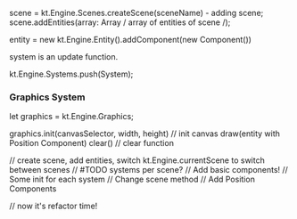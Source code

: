 scene = kt.Engine.Scenes.createScene(sceneName) - adding scene;
scene.addEntities(array: Array / array of entities of scene /);

entity = new kt.Engine.Entity().addComponent(new Component())

system is an update function.

kt.Engine.Systems.push(System);

### Graphics System

let graphics = kt.Engine.Graphics;

graphics.init(canvasSelector, width, height) // init canvas
draw(entity with Position Component)
clear() // clear function

// create scene, add entities, switch kt.Engine.currentScene to switch between scenes
// #TODO systems per scene?
// Add basic components!
// Some init for each system
// Change scene method
// Add Position Components

// now it's refactor time! 


